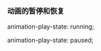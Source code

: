 ### 动画的暂停和恢复
<!-- 动画暂停 -->
animation-play-state: running;
<!-- 动画停止 -->
animation-play-state: paused;